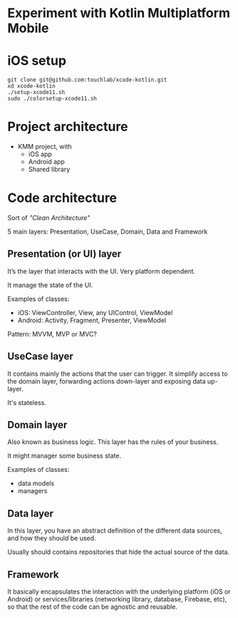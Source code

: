 # Experiment with Kotlin Multiplatform Mobile

# iOS setup

```
git clone git@github.com:touchlab/xcode-kotlin.git
xd xcode-kotlin
./setup-xcode11.sh
sudo ./colorsetup-xcode11.sh
```

# Project architecture

- KMM project, with
    - iOS app
    - Android app
    - Shared library 

# Code architecture

Sort of *"Clean Architecture"*

5 main layers: Presentation, UseCase, Domain, Data and Framework

## Presentation (or UI) layer

It’s the layer that interacts with the UI. Very platform dependent.

It manage the state of the UI.

Examples of classes:
- iOS: ViewController, View, any UIControl, ViewModel
- Android: Activity, Fragment, Presenter, ViewModel

Pattern: MVVM, MVP or MVC?

## UseCase layer

It contains mainly the actions that the user can trigger. It simplify access to the domain layer, forwarding actions down-layer and exposing data up-layer.

It's stateless.

## Domain layer

Also known as business logic. This layer has the rules of your business.

It might manager some business state.

Examples of classes:
- data models
- managers

## Data layer

In this layer, you have an abstract definition of the different data sources, and how they should be used.

Usually should contains repositories that hide the actual source of the data.

## Framework

It basically encapsulates the interaction with the underlying platform (iOS or Android) or services/libraries (networking library, database, Firebase, etc), so that the rest of the code can be agnostic and reusable.



